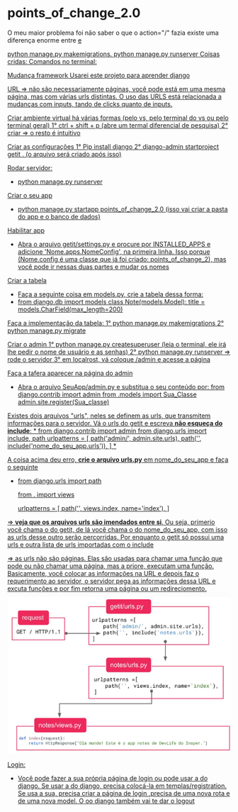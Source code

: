 # points_of_change_2.0
O meu maior problema foi não saber o que o action="/" fazia
existe uma diferença enorme entre <a href="/tipo/{{ tipo }}/"> e <a href="tipo/{{ tipo }}">

python manage.py makemigrations.
python manage.py runserver
Coisas cridas: 
Comandos no terminal:


Mudança framework
Usarei este projeto para aprender django

URL => não são necessariamente páginas, você pode está em uma mesma página, mas com várias urls distintas. O uso das URLS está relacionada a mudanças com inputs, tando de clicks quanto de inputs.

Criar ambiente virtual há várias formas (pelo vs, pelo terminal do vs ou pelo terminal geral)
1° ctrl + shift + p (abre um termal diferencial de pesquisa)
2° criar => o resto é intuitivo

Criar as configurações
1° Pip install django
2° django-admin startproject getit .  (o arquivo será criado após isso)

Rodar servidor:
* python manage.py runserver

Criar o seu app
* python manage.py startapp points_of_change_2.0   (isso vai criar a pasta do app e o banco de dados)

Habilitar app
* Abra o arquivo getit/settings.py e procure por INSTALLED_APPS e adicione 'Nome.apps.NomeConfig', na primeira linha. Isso porque (Nome.config é uma classe que já foi criado: points_of_change_2), mas você pode ir nessas duas partes e mudar os nomes

Criar a tabela
* Faça a seguinte coisa em models.py, crie a tabela dessa forma:
* from django.db import models
  class Note(models.Model):
  title = models.CharField(max_length=200)

Faça a implementação da tabela:
1° python manage.py makemigrations
2° python manage.py migrate

Criar o admin
1° python manage.py createsuperuser (leia o terminal, ele irá lhe pedir o nome de usuário e as senhas)
2° python manage.py runserver => rode o servidor
3° em localrost, vá coloque /admin e acesse a página

Faça a tafera aparecer na página do admin
* Abra o arquivo SeuApp/admin.py e substitua o seu conteúdo por:
    from django.contrib import admin
    from .models import Sua_Classe
    admin.site.register(Sua_classe)

Existes dois arquivos "urls", neles se definem as urls, que transmitem informações para o servidor. Vá o urls do getit e escreva **não esqueça do include**:
* 
from django.contrib import admin
from django.urls import include, path
urlpatterns = [
    path('admin/', admin.site.urls),
    path('', include('nome_do_seu_app.urls')),
]
*

A coisa acima deu erro, **crie o arquivo urls.py** em nome_do_seu_app e faça o seguinte
* from django.urls import path

    from . import views

    urlpatterns = [
        path('', views.index, name='index'),
    ]

=> **veja que os arquivos urls são imendados entre si**. Ou seja, primerio você chama o do getit, de lá você chama o do nome_do_seu_app, com isso as urls desse outro serão percorridas. Por enquanto o getit só possui uma urls e outra lista de urls importadas com o include

=> as urls não são páginas. Elas são usadas para chamar uma função que pode ou não chamar uma página, mas a priore, executam uma função. Basicamente, você colocar as informações na URL e depois faz o requerimento ao servidor, o servidor pega as informações dessa URL e excuta funções e por fim retorna uma página ou um redireciomento.
![alt text](image.png)


Login:
* Você pode fazer a sua própria página de login ou pode usar a do django. Se usar a do django, precisa colocá-la em templas/registration. Se usa a sua, precisa criar a página de login ,precisa de uma nova rota e de uma nova model. O oo django também vai te dar o logout